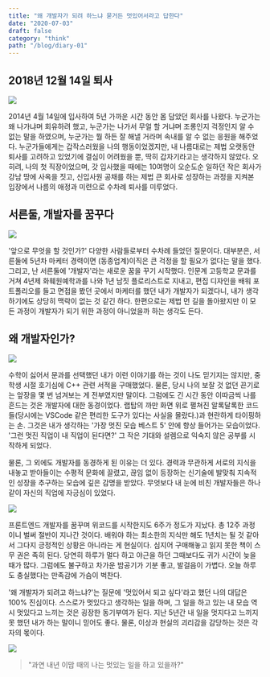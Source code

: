 ```yaml
---
title: "왜 개발자가 되려 하느냐 묻거든 멋있어서라고 답한다"
date: "2020-07-03"
draft: false
category: "think"
path: "/blog/diary-01"
---
```


## 2018년 12월 14일 퇴사
![](https://images.unsplash.com/photo-1554401922-01d46a9d007e?ixlib=rb-1.2.1&ixid=eyJhcHBfaWQiOjEyMDd9&auto=format&fit=crop&w=1950&q=80)

2014년 4월 14일에 입사하여 5년 가까운 시간 동안 몸 담았던 회사를 나왔다. 누군가는 왜 나가냐며 회유하려 했고, 누군가는 나가서 무얼 할 거냐며 조롱인지 걱정인지 알 수 없는 말을 하였으며, 누군가는 뭘 하든 잘 해낼 거라며 속내를 알 수 없는 응원을 해주었다.
누군가들에게는 갑작스러웠을 나의 행동이었겠지만, 내 나름대로는 제법 오랫동안 퇴사를 고려하고 있었기에 결심이 어려웠을 뿐, 딱히 갑자기라고는 생각하지 않았다.
오히려, 나의 첫 직장이었으며, 갓 입사했을 때에는 10여명이 오순도순 일하던 작은 회사가 강남 땅에 사옥을 짓고, 신입사원 공채를 하는 제법 큰 회사로 성장하는 과정을 지켜본 입장에서 나름의 애정과 미련으로 수차례 퇴사를 미루었다.

## 서른둘, 개발자를 꿈꾸다
![](https://images.unsplash.com/photo-1519241047957-be31d7379a5d?ixlib=rb-1.2.1&ixid=eyJhcHBfaWQiOjEyMDd9&auto=format&fit=crop&w=1950&q=80)

'앞으로 무엇을 할 것인가?' 다양한 사람들로부터 수차례 들었던 질문이다. 대부분은, 서른둘에 5년차 마케터 경력이면 (동종업계)이직은 큰 걱정을 할 필요가 없다는 말을 했다. 그리고, 난 서른둘에 '개발자'라는 새로운 꿈을 꾸기 시작했다.
인문계 고등학교 문과를 거쳐 4년제 화훼원예학과를 나와 1년 남짓 플로리스트로 지내고, 편집 디자인을 배워 포트폴리오를 들고 면접을 봤던 곳에서 마케터를 했던 내가 개발자가 되겠다니, 내가 생각하기에도 상당히 맥락이 없는 것 같긴 하다. 한편으로는 제법 먼 길을 돌아왔지만 이 모든 과정이 개발자가 되기 위한 과정이 아니었을까 하는 생각도 든다.

## 왜 개발자인가?
![](https://images.unsplash.com/photo-1498050108023-c5249f4df085?ixlib=rb-1.2.1&ixid=eyJhcHBfaWQiOjEyMDd9&auto=format&fit=crop&w=1952&q=80)

수학이 싫어서 문과를 선택했던 내가 이런 이야기를 하는 것이 나도 믿기지는 않지만, 중학생 시절 호기심에 C++ 관련 서적을 구매했었다. 물론, 당시 나의 보잘 것 없던 끈기로는 앞장을 몇 번 넘겨보는 게 전부였지만 말이다. 그럼에도 긴 시간 동안 이따금씩 나를 흔드는 것은 개발자에 대한 동경이었다. 랩탑의 까만 화면 위로 펼쳐진 알록달록한 코드들(당시에는 VSCode 같은 편리한 도구가 있다는 사실을 몰랐다.)과 현란하게 타이핑하는 손. 그것은 내가 생각하는 '가장 멋진 모습 베스트 5' 안에 항상 들어가는 모습이었다. '그런 멋진 직업이 내 직업이 된다면?' 그 작은 기대와 설렘으로 익숙지 않은 공부를 시작하게 되었다.

물론, 그 외에도 개발자를 동경하게 된 이유는 더 있다. 경력과 무관하게 서로의 지식을 내놓고 받아들이는 수평적 문화에 끌렸고, 끊임 없이 등장하는 신기술에 발맞춰 지속적인 성장을 추구하는 모습에 깊은 감명을 받았다. 무엇보다 내 눈에 비친 개발자들은 하나같이 자신의 직업에 자긍심이 있었다.

![](https://images.unsplash.com/photo-1504805572947-34fad45aed93?ixlib=rb-1.2.1&ixid=eyJhcHBfaWQiOjEyMDd9&auto=format&fit=crop&w=1950&q=80)

프론트엔드 개발자를 꿈꾸며 위코드를 시작한지도 6주가 정도가 지났다. 총 12주 과정이니 벌써 절반이 지나간 것이다. 배워야 하는 최소한의 지식만 해도 1년치는 될 것 같아서 그다지 긍정적인 상황은 아니라는 게 현실이다. 심지어 구매해놓고 읽지 못한 책이 스무 권은 족히 된다. 당연히 하루가 멀다 하고 야근을 하던 그때보다도 귀가 시간이 늦을 때가 많다. 그럼에도 불구하고 차가운 밤공기가 기분 좋고, 발걸음이 가볍다. 오늘 하루도 충실했다는 만족감에 가슴이 벅찬다.

'왜 개발자가 되려고 하느냐?'는 질문에 '멋있어서 되고 싶다'라고 했던 나의 대답은 100% 진심이다. 스스로가 멋있다고 생각하는 일을 하며, 그 일을 하고 있는 내 모습 역시 멋있다고 느끼는 것은 굉장한 동기부여가 된다. 지난 5년간 내 일을 멋지다고 느끼지 못 했던 내가 하는 말이니 믿어도 좋다. 물론, 이상과 현실의 괴리감을 감당하는 것은 각자의 몫이다.

![](https://images.unsplash.com/photo-1534447677768-be436bb09401?ixlib=rb-1.2.1&auto=format&fit=crop&w=1971&q=80)

> "과연 내년 이맘 때의 나는 멋있는 일을 하고 있을까?"
